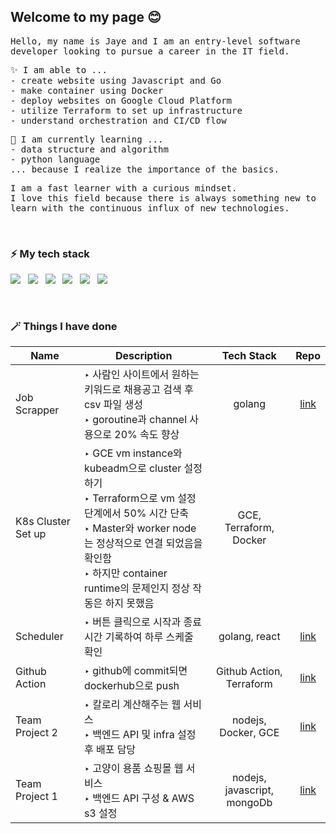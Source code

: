 <!--
**jayespace/jayespace** is a ✨ _special_ ✨ repository because its `README.md` (this file) appears on your GitHub profile.

### Hi there 👋

Here are some ideas to get you started:

- 🔭 I’m currently working on ...
- 🌱 I’m currently learning ...
- 👯 I’m looking to collaborate on ...
- 🤔 I’m looking for help with ...
- 💬 Ask me about ...
- 📫 How to reach me: ...
- 😄 Pronouns: ...
- ⚡ Fun fact: ...
-->

## Welcome to my page 😊
<samp>Hello, my name is Jaye and I am an entry-level software developer looking to pursue a career in the IT field.</samp>   

<samp>✨ I am able to ...</samp>    
<samp>- create website using Javascript and Go</samp>   
<samp>- make container using Docker</samp>   
<samp>- deploy websites on Google Cloud Platform</samp>   
<samp>- utilize Terraform to set up infrastructure</samp>   
<samp>- understand orchestration and CI/CD flow</samp>   

<samp>🌱 I am currently learning ...</samp>   
<samp>- data structure and algorithm</samp>   
<samp>- python language</samp>   
<samp>... because I realize the importance of the basics.</samp> 

<samp>I am a fast learner with a curious mindset.</samp>   
<samp>I love this field because there is always something new to learn with the continuous influx of new technologies.</samp>     

<br>

### ⚡ My tech stack
  <img src="https://img.shields.io/badge/Go-00ADD8?style=for-the-badge&logo=go&logoColor=black"/>&nbsp;&nbsp;
  <img src="https://img.shields.io/badge/node.js-339933?style=for-the-badge&logo=nodedotjs&logoColor=61DAFB"/>&nbsp;&nbsp;
  <img src="https://img.shields.io/badge/Javascript-F7DF1E?style=for-the-badge&logo=javascript&logoColor=black"/>&nbsp;&nbsp;
  <img src="https://img.shields.io/badge/google compute platform-4285F4?style=for-the-badge&logo=googlecloud&logoColor=white"/>&nbsp;&nbsp;
  <img src="https://img.shields.io/badge/terraform-7B42BC?style=for-the-badge&logo=terraform&logoColor=white"/>&nbsp;&nbsp;
  <img src="https://img.shields.io/badge/docker-2496ED?style=for-the-badge&logo=docker&logoColor=white"/>&nbsp;&nbsp;

<br>

### 🪄 Things I have done


|  Name    |  Description    | Tech Stack | Repo |
|-------------|-----------------|:------------:|:------:|
| Job Scrapper | ‣ 사람인 사이트에서 원하는 키워드로 채용공고 검색 후 csv 파일 생성<br>‣ goroutine과 channel 사용으로 20% 속도 향상 | golang | [link](https://github.com/jayespace/job-scrapper) |
| K8s Cluster Set up | ‣ GCE vm instance와 kubeadm으로 cluster 설정하기<br>‣ Terraform으로 vm 설정 단계에서 50% 시간 단축<br>‣ Master와 worker node는 정상적으로 연결 되었음을 확인함<br>‣ 하지만 container runtime의 문제인지 정상 작동은 하지 못했음 | GCE, Terraform, Docker | |
| Scheduler | ‣ 버튼 클릭으로 시작과 종료 시간 기록하여 하루 스케줄 확인| golang, react | [link](https://github.com/jayespace/scheduler-with-timestamp) |
| Github Action | ‣ github에 commit되면 dockerhub으로 push | Github Action, Terraform |[link](https://github.com/jayespace/github-action-practice) |
| Team Project 2 | ‣ 칼로리 계산해주는 웹 서비스<br>‣ 백엔드 API 및 infra 설정 후 배포 담당 | nodejs, Docker, GCE | [link](https://github.com/jayespace/elice-2nd-project)|
| Team Project 1 | ‣ 고양이 용품 쇼핑몰 웹 서비스<br>‣ 백엔드 API 구성 & AWS s3 설정<br>| nodejs, javascript, mongoDb | [link](https://github.com/jayespace/elice-1st-project)|



